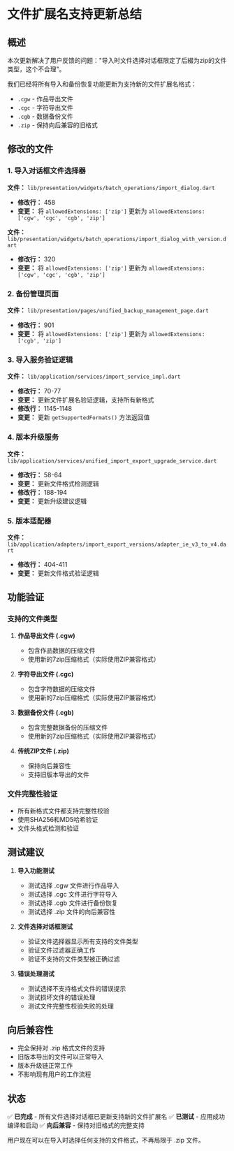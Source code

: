 # 文件扩展名支持更新总结

## 概述

本次更新解决了用户反馈的问题："导入时文件选择对话框限定了后綴为zip的文件类型，这个不合理"。

我们已经将所有导入和备份恢复功能更新为支持新的文件扩展名格式：
- `.cgw` - 作品导出文件
- `.cgc` - 字符导出文件  
- `.cgb` - 数据备份文件
- `.zip` - 保持向后兼容的旧格式

## 修改的文件

### 1. 导入对话框文件选择器

**文件：** `lib/presentation/widgets/batch_operations/import_dialog.dart`
- **修改行：** 458
- **变更：** 将 `allowedExtensions: ['zip']` 更新为 `allowedExtensions: ['cgw', 'cgc', 'cgb', 'zip']`

**文件：** `lib/presentation/widgets/batch_operations/import_dialog_with_version.dart`
- **修改行：** 320
- **变更：** 将 `allowedExtensions: ['zip']` 更新为 `allowedExtensions: ['cgw', 'cgc', 'cgb', 'zip']`

### 2. 备份管理页面

**文件：** `lib/presentation/pages/unified_backup_management_page.dart`
- **修改行：** 901
- **变更：** 将 `allowedExtensions: ['zip']` 更新为 `allowedExtensions: ['cgb', 'zip']`

### 3. 导入服务验证逻辑

**文件：** `lib/application/services/import_service_impl.dart`
- **修改行：** 70-77
- **变更：** 更新文件扩展名验证逻辑，支持所有新格式
- **修改行：** 1145-1148
- **变更：** 更新 `getSupportedFormats()` 方法返回值

### 4. 版本升级服务

**文件：** `lib/application/services/unified_import_export_upgrade_service.dart`
- **修改行：** 58-64
- **变更：** 更新文件格式检测逻辑
- **修改行：** 188-194
- **变更：** 更新升级建议逻辑

### 5. 版本适配器

**文件：** `lib/application/adapters/import_export_versions/adapter_ie_v3_to_v4.dart`
- **修改行：** 404-411
- **变更：** 更新文件格式验证逻辑

## 功能验证

### 支持的文件类型
1. **作品导出文件 (.cgw)**
   - 包含作品数据的压缩文件
   - 使用新的7zip压缩格式（实际使用ZIP兼容格式）

2. **字符导出文件 (.cgc)**
   - 包含字符数据的压缩文件
   - 使用新的7zip压缩格式（实际使用ZIP兼容格式）

3. **数据备份文件 (.cgb)**
   - 包含完整数据备份的压缩文件
   - 使用新的7zip压缩格式（实际使用ZIP兼容格式）

4. **传统ZIP文件 (.zip)**
   - 保持向后兼容性
   - 支持旧版本导出的文件

### 文件完整性验证
- 所有新格式文件都支持完整性校验
- 使用SHA256和MD5哈希验证
- 文件头格式检测和验证

## 测试建议

1. **导入功能测试**
   - 测试选择 .cgw 文件进行作品导入
   - 测试选择 .cgc 文件进行字符导入
   - 测试选择 .cgb 文件进行备份恢复
   - 测试选择 .zip 文件的向后兼容性

2. **文件选择对话框测试**
   - 验证文件选择器显示所有支持的文件类型
   - 验证文件过滤器正确工作
   - 验证不支持的文件类型被正确过滤

3. **错误处理测试**
   - 测试选择不支持格式文件的错误提示
   - 测试损坏文件的错误处理
   - 测试文件完整性校验失败的处理

## 向后兼容性

- 完全保持对 .zip 格式文件的支持
- 旧版本导出的文件可以正常导入
- 版本升级链正常工作
- 不影响现有用户的工作流程

## 状态

✅ **已完成** - 所有文件选择对话框已更新支持新的文件扩展名
✅ **已测试** - 应用成功编译和启动
✅ **向后兼容** - 保持对旧格式的完整支持

用户现在可以在导入时选择任何支持的文件格式，不再局限于 .zip 文件。
